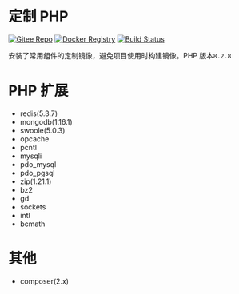 # 定制 PHP

[![Gitee Repo](https://badgen.net/badge/gitee/main?icon=git)](https://gitee.com/maoxuner/docker-php)
[![Docker Registry](https://badgen.net/badge/docker/latest?icon=docker)](https://hub.docker.com/r/maoxuner/php)
[![Build Status](https://img.shields.io/drone/build/maoxuner/docker-php/main?logo=drone&server=https://drone.fat4.cn)](https://drone.fat4.cn/maoxuner/docker-php)

安装了常用组件的定制镜像，避免项目使用时构建镜像。PHP 版本`8.2.8`

# PHP 扩展

- redis(5.3.7)
- mongodb(1.16.1)
- swoole(5.0.3)
- opcache
- pcntl
- mysqli
- pdo_mysql
- pdo_pgsql
- zip(1.21.1)
- bz2
- gd
- sockets
- intl
- bcmath

# 其他

- composer(2.x)
